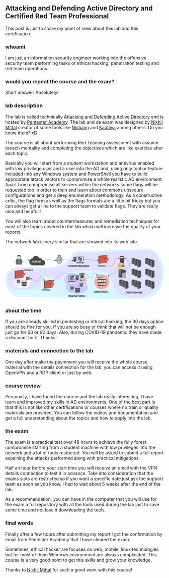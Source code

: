 ## Attacking and Defending Active Directory and Certified Red Team Professional

This post is just to share my point of view about this lab and this certification.

### whoami

I am just an information security engineer working into the offensive security team performing tasks of ethical hacking, penetration testing and red team operations.

### would you repeat the course and the exam?

Short answer: Absolutely!

### lab description

The lab is called technically [Attacking and Defending Active Directory](https://www.pentesteracademy.com/activedirectorylab) and is hosted by [Pentester Academy](https://www.pentesteracademy.com). The lab and de exam was designed by [Nikhil Mittal](https://twitter.com/nikhil_mitt) creator of some tools like [Nishang](https://github.com/samratashok/nishang) and [Kautilya](https://github.com/samratashok/Kautilya) among others. Do you know them? xD

The course is all about performing Red Teaming assessment with assume breach mentality and completing the objectives which are like exercise after each topic.

Basically you will start from a student workstation  and antivirus enabled with low privilege user  and a user into the AD and, using only tool or feature included into any Windows system and PowerShell you have to build appropriate attack vectors to compromise a whole realistic AD environment. Apart from compromise all servers within the networks some flags will be requested too in order to train and learn about commons unsecure configurations and get a deep enumeration methodology. As a constructive critic, the flag form as well as the flags formats are a little bit tricky but you can always get a line to the support team to validate flags. They are really nice and helpfull!

You will also learn about countermeasures and remediation techniques for most of the topics covered in the lab which will increase the quality of your reports.

The network lab is very similar that are showed into its web site.

![lab network](./lab.png)

### about the time

If you are already skilled in pentesting or ethical hacking, the 30 days option should be fine for you. If you are so busy or think that will not be enough just go for 60 or 90 days. Also, during COVID-19 pandemic they have made a discount for it. Thanks!

### materials and connection to the lab

One day after make the paymment you will receive the whole course material with the details connection for the lab. you can access it using OpenVPN and a RDP client or just by web.

### course review

Personally, I have found the course and the lab really interesting, I have learn and improved my skills in AD environments. One of the best part is that this is not like other certifications or courses where no train or quality materials are provided. You can follow the videos and documentation and get a full understanding about the topics and how to apply into the lab.

### the exam

The exam is a practical test over 48 hours to achieve the fully forest compromise starting from a student machine with low privileges into the network and a lot of tools restricted. You will be asked to submit a full report expaining the attacks performed along with practical mitigations.

Half an hour before your start time you will receive an email with the VPN details connection to test it in advance. Take into consideration that the exams slots are restricted so if you want a specific date just ask the support team as soon as you know. I had to wait about 5 weeks after the end of the lab.

As a recommendation, you can have in the computer that you will use for the exam a full repository with all the tools used during the lab just to save some time and not lose it downloading the tools.

### final words

Finally after a few hours after submitting my report I got the confirmation by email from Pentester Academy that I have cleared the exam.

Sometimes, ethical hacker are focuses on web, mobile, linux technologies but for most of them Windows environment are always complicated. This course is a very good point to get this skills and grow your knowledge.

Thanks to [Nikhil Mittal](https://twitter.com/nikhil_mitt) for such a good work with this course!
